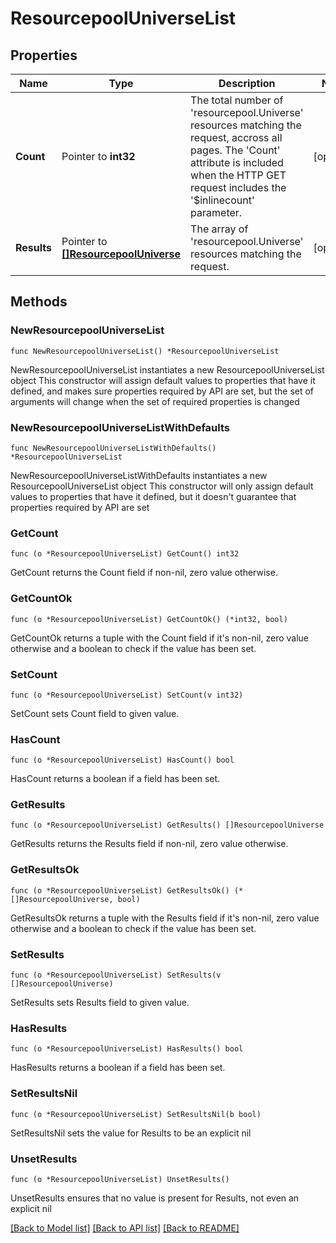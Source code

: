 # ResourcepoolUniverseList

## Properties

Name | Type | Description | Notes
------------ | ------------- | ------------- | -------------
**Count** | Pointer to **int32** | The total number of &#39;resourcepool.Universe&#39; resources matching the request, accross all pages. The &#39;Count&#39; attribute is included when the HTTP GET request includes the &#39;$inlinecount&#39; parameter. | [optional] 
**Results** | Pointer to [**[]ResourcepoolUniverse**](ResourcepoolUniverse.md) | The array of &#39;resourcepool.Universe&#39; resources matching the request. | [optional] 

## Methods

### NewResourcepoolUniverseList

`func NewResourcepoolUniverseList() *ResourcepoolUniverseList`

NewResourcepoolUniverseList instantiates a new ResourcepoolUniverseList object
This constructor will assign default values to properties that have it defined,
and makes sure properties required by API are set, but the set of arguments
will change when the set of required properties is changed

### NewResourcepoolUniverseListWithDefaults

`func NewResourcepoolUniverseListWithDefaults() *ResourcepoolUniverseList`

NewResourcepoolUniverseListWithDefaults instantiates a new ResourcepoolUniverseList object
This constructor will only assign default values to properties that have it defined,
but it doesn't guarantee that properties required by API are set

### GetCount

`func (o *ResourcepoolUniverseList) GetCount() int32`

GetCount returns the Count field if non-nil, zero value otherwise.

### GetCountOk

`func (o *ResourcepoolUniverseList) GetCountOk() (*int32, bool)`

GetCountOk returns a tuple with the Count field if it's non-nil, zero value otherwise
and a boolean to check if the value has been set.

### SetCount

`func (o *ResourcepoolUniverseList) SetCount(v int32)`

SetCount sets Count field to given value.

### HasCount

`func (o *ResourcepoolUniverseList) HasCount() bool`

HasCount returns a boolean if a field has been set.

### GetResults

`func (o *ResourcepoolUniverseList) GetResults() []ResourcepoolUniverse`

GetResults returns the Results field if non-nil, zero value otherwise.

### GetResultsOk

`func (o *ResourcepoolUniverseList) GetResultsOk() (*[]ResourcepoolUniverse, bool)`

GetResultsOk returns a tuple with the Results field if it's non-nil, zero value otherwise
and a boolean to check if the value has been set.

### SetResults

`func (o *ResourcepoolUniverseList) SetResults(v []ResourcepoolUniverse)`

SetResults sets Results field to given value.

### HasResults

`func (o *ResourcepoolUniverseList) HasResults() bool`

HasResults returns a boolean if a field has been set.

### SetResultsNil

`func (o *ResourcepoolUniverseList) SetResultsNil(b bool)`

 SetResultsNil sets the value for Results to be an explicit nil

### UnsetResults
`func (o *ResourcepoolUniverseList) UnsetResults()`

UnsetResults ensures that no value is present for Results, not even an explicit nil

[[Back to Model list]](../README.md#documentation-for-models) [[Back to API list]](../README.md#documentation-for-api-endpoints) [[Back to README]](../README.md)


